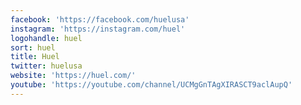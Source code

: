 ```yaml
---
facebook: 'https://facebook.com/huelusa'
instagram: 'https://instagram.com/huel'
logohandle: huel
sort: huel
title: Huel
twitter: huelusa
website: 'https://huel.com/'
youtube: 'https://youtube.com/channel/UCMgGnTAgXIRASCT9aclAupQ'
---
```

